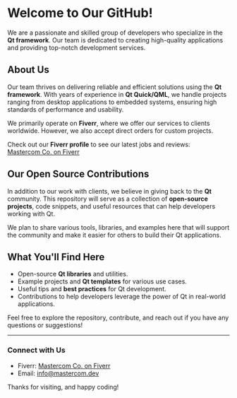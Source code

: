 # Welcome to Our GitHub!

We are a passionate and skilled group of developers who specialize in the **Qt framework**. Our team is dedicated to creating high-quality applications and providing top-notch development services.

## About Us

Our team thrives on delivering reliable and efficient solutions using the **Qt framework**. With years of experience in **Qt Quick/QML**, we handle projects ranging from desktop applications to embedded systems, ensuring high standards of performance and usability.

We primarily operate on **Fiverr**, where we offer our services to clients worldwide. However, we also accept direct orders for custom projects.

Check out our **Fiverr profile** to see our latest jobs and reviews:  
[Mastercom Co. on Fiverr](https://www.fiverr.com/mastercom_co)

## Our Open Source Contributions

In addition to our work with clients, we believe in giving back to the **Qt** community. This repository will serve as a collection of **open-source projects**, code snippets, and useful resources that can help developers working with Qt.

We plan to share various tools, libraries, and examples here that will support the community and make it easier for others to build their Qt applications.

## What You'll Find Here

- Open-source **Qt libraries** and utilities.
- Example projects and **Qt templates** for various use cases.
- Useful tips and **best practices** for Qt development.
- Contributions to help developers leverage the power of Qt in real-world applications.

Feel free to explore the repository, contribute, and reach out if you have any questions or suggestions!

---

### Connect with Us

- Fiverr: [Mastercom Co. on Fiverr](https://www.fiverr.com/mastercom_co)
- Email: [info@mastercom.dev](mailto:info@mastercom.dev)

Thanks for visiting, and happy coding!
